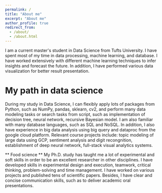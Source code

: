 ```yaml
---
permalink: /
title: "About me"
excerpt: "About me"
author_profile: true
redirect_from: 
  - /about/
  - /about.html
---
```


I am a current master's student in Data Science from Tufts University. I have spent most of my time in data processing, machine learning, and database. I have worked extensively with different machine learning techniques to infer insights and forecast the future. In addition, I have performed various data visualization for better result presentation.

My path in data science
======
During my study in Data Science, I can flexibly apply lots of packages from Python, such as NumPy, pandas, sklearn, cv2, and perform many data modeling tasks or search tasks from script, such as implementation of decision tree, neural network, recursive Bayesian model. I am also familiar with many database languages, such as SQL and NoSQL. In addition, I also have experience in big data analysis using big query and dataproc from the google cloud platform. Relevant course projects include: topic modeling of large data using GCP, sentiment analysis and digit recongnition, establishment of deep neural network, full-stack visual analytics systems.

** Food science **
My Ph.D. study has taught me a lot of experimental and soft skills in order to be an excellent researcher in other disciplines. I have developed skills in experimental design and execution, teamwork, critical thinking, problem-solving and time management. I have worked on various projects and published tens of scientific papers. Besides, I have clear and concise communication skills, such as to deliver academic oral presentations.

